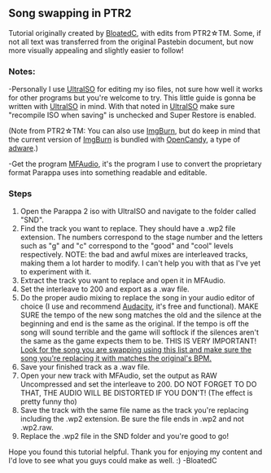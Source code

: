 ## Song swapping in PTR2

Tutorial originally created by [BloatedC](https://twitter.com/BloatedC), with edits from PTR2☆TM. Some, if not all text was transferred from the original Pastebin document, but now more visually appealing and slightly easier to follow!

### Notes:

-Personally I use [UltraISO](https://www.ultraiso.com/) for editing my iso files, not sure how well it works for other programs but you're welcome to try. This little guide is gonna be written with [UltraISO](https://www.ultraiso.com/) in mind. With that noted in [UltraISO](https://www.ultraiso.com/) make sure "recompile ISO when saving" is unchecked and Super Restore is enabled.

(Note from PTR2☆TM: You can also use [ImgBurn](http://imgburn.com/), but do keep in mind that the current version of [ImgBurn](http://imgburn.com/) is bundled with [OpenCandy](https://en.wikipedia.org/wiki/OpenCandy), a type of [adware](https://en.wikipedia.org/wiki/Adware).)

-Get the program [MFAudio](https://www.zophar.net/download_file/3180), it's the program I use to convert the proprietary format Parappa uses into something readable and editable.

### Steps

1. Open the Parappa 2 iso with UltraISO and navigate to the folder called "SND".
2. Find the track you want to replace. They should have a .wp2 file extension. The numbers correspond to the stage number and the letters such as "g" and "c" correspond to the "good" and "cool" levels respectively. NOTE: the bad and awful mixes are interleaved tracks, making them a lot harder to modify. I can't help you with that as I've yet to experiment with it.
3. Extract the track you want to replace and open it in MFAudio.
4. Set the interleave to 200 and export as a .wav file.
5. Do the proper audio mixing to replace the song in your audio editor of choice (I use and recommend [Audacity](https://www.audacityteam.org/download/), it's free and functional). MAKE SURE the tempo of the new song matches the old and the silence at the beginning and end is the same as the original. If the tempo is off the song will sound terrible and the game will softlock if the silences aren't the same as the game expects them to be. THIS IS VERY IMPORTANT! 
[Look for the song you are swapping using this list and make sure the song you're replacing it with matches the original's BPM.](./bpmlist.md)
6. Save your finished track as a .wav file.
7. Open your new track with MFAudio, set the output as RAW Uncompressed and set the interleave to 200. DO NOT FORGET TO DO THAT, THE AUDIO WILL BE DISTORTED IF YOU DON'T! (The effect is pretty funny tho)
8. Save the track with the same file name as the track you're replacing including the .wp2 extension. Be sure the file ends in .wp2 and not .wp2.raw.
9. Replace the .wp2 file in the SND folder and you're good to go!

Hope you found this tutorial helpful. Thank you for enjoying my content and I'd love to see what you guys could make as well. :)
    -BloatedC
